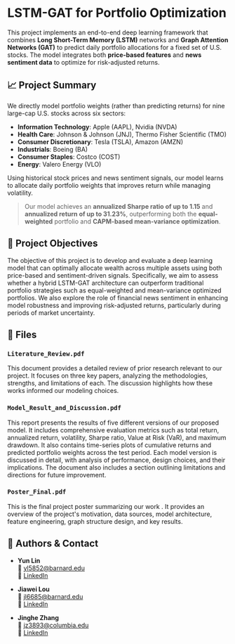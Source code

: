 # LSTM-GAT for Portfolio Optimization

This project implements an end-to-end deep learning framework that combines **Long Short-Term Memory (LSTM)** networks and **Graph Attention Networks (GAT)** to predict daily portfolio allocations for a fixed set of U.S. stocks. The model integrates both **price-based features** and **news sentiment data** to optimize for risk-adjusted returns.

## 📈 Project Summary

We directly model portfolio weights (rather than predicting returns) for nine large-cap U.S. stocks across six sectors:

- **Information Technology**: Apple (AAPL), Nvidia (NVDA)
- **Health Care**: Johnson & Johnson (JNJ), Thermo Fisher Scientific (TMO)
- **Consumer Discretionary**: Tesla (TSLA), Amazon (AMZN)
- **Industrials**: Boeing (BA)
- **Consumer Staples**: Costco (COST)
- **Energy**: Valero Energy (VLO)

Using historical stock prices and news sentiment signals, our model learns to allocate daily portfolio weights that improves return while managing volatility.

> Our model achieves an **annualized Sharpe ratio of up to 1.15** and **annualized return of up to 31.23%**, outperforming both the **equal-weighted** portfolio and **CAPM-based mean-variance optimization**.

## 🎯 Project Objectives
The objective of this project is to develop and evaluate a deep learning model that can optimally allocate wealth across multiple assets using both price-based and sentiment-driven signals. Specifically, we aim to assess whether a hybrid LSTM-GAT architecture can outperform traditional portfolio strategies such as equal-weighted and mean-variance optimized portfolios. We also explore the role of financial news sentiment in enhancing model robustness and improving risk-adjusted returns, particularly during periods of market uncertainty.

## 📂 Files

### `Literature_Review.pdf`  
This document provides a detailed review of prior research relevant to our project. It focuses on three key papers, analyzing the methodologies, strengths, and limitations of each. The discussion highlights how these works informed our modeling choices.

### `Model_Result_and_Discussion.pdf`  
This report presents the results of five different versions of our proposed model. It includes comprehensive evaluation metrics such as total return, annualized return, volatility, Sharpe ratio, Value at Risk (VaR), and maximum drawdown. It also contains time-series plots of cumulative returns and predicted portfolio weights across the test period. Each model version is discussed in detail, with analysis of performance, design choices, and their implications. The document also includes a section outlining limitations and directions for future improvement.

### `Poster_Final.pdf`  
This is the final project poster summarizing our work . It provides an overview of the project's motivation, data sources, model architecture, feature engineering, graph structure design, and key results. 

## 👥 Authors & Contact

- **Yun Lin**  
  📧 yl5852@barnard.edu  
  🔗 [LinkedIn](https://www.linkedin.com/in/yun-lin-a0261b334)

- **Jiawei Lou**  
  📧 jl6685@barnard.edu  
  🔗 [LinkedIn](https://www.linkedin.com/in/your-link)

- **Jinghe Zhang**  
  📧 jz3893@columbia.edu  
  🔗 [LinkedIn](https://www.linkedin.com/in/your-link)

